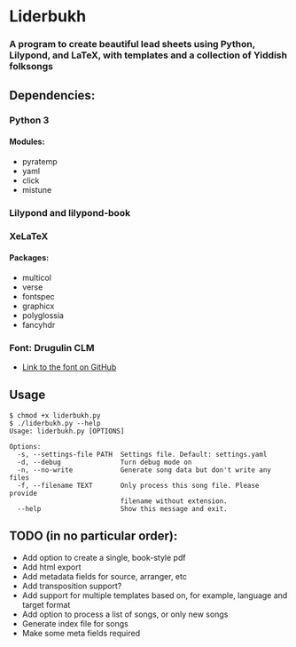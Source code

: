 # Liderbukh
### A program to create beautiful lead sheets using Python, Lilypond, and LaTeX, with templates and a collection of Yiddish folksongs

## Dependencies:
### Python 3
#### Modules:
* pyratemp
* yaml
* click
* mistune

### Lilypond and lilypond-book
### XeLaTeX
#### Packages:
* multicol
* verse
* fontspec
* graphicx
* polyglossia
* fancyhdr

### Font: Drugulin CLM
* [Link to the font on GitHub](https://github.com/derpayatz/fonts/tree/master/Fonts/Hebrew%20Letters%20only/Culmus%20Project%20(GPL%20and%20GPL%2BFE)/Maxim%20Iorsh%20(GPL)/Basic%20Fonts/Drugulin "Drugulin CLM on GitHub")

## Usage
```
$ chmod +x liderbukh.py
$ ./liderbukh.py --help
Usage: liderbukh.py [OPTIONS]

Options:
  -s, --settings-file PATH  Settings file. Default: settings.yaml
  -d, --debug               Turn debug mode on
  -n, --no-write            Generate song data but don't write any files
  -f, --filename TEXT       Only process this song file. Please provide
                            filename without extension.
  --help                    Show this message and exit.

```
## TODO (in no particular order):

* Add option to create a single, book-style pdf 
* Add html export
* Add metadata fields for source, arranger, etc
* Add transposition support?
* Add support for multiple templates based on, for example, language and target format
* Add option to process a list of songs, or only new songs 
* Generate index file for songs
* Make some meta fields required
